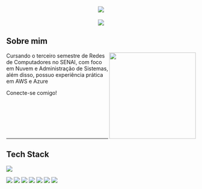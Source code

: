 <h1 align="center">
  <img src="https://capsule-render.vercel.app/api?type=waving&height=250&color=9F0000FF&text=Raul%20Cunha%20🤹&section=header&reversal=true&textBg=false&fontColor=0&fontSize=66&fontAlign=54&fontAlignY=41&animation=fadeIn">
</h1>

<p align="center">
  <img src="https://readme-typing-svg.herokuapp.com?font=Noto+Sans&size=34&duration=1500&pause=5000&color=690000&center=true&vCenter=true&width=435&lines=SysAdmin+%7C+Cloud+Architect">
</p>

## Sobre mim

<img align="right" height="230" src="https://i.pinimg.com/originals/c2/2b/17/c22b1785a23277965498f76881cdcb85.gif">

Cursando o terceiro semestre de Redes de Computadores no SENAI, com foco em Nuvem e Administração de Sistemas,
além disso, possuo experiência prática em AWS e Azure

Conecte-se comigo!

<br><br><br><br><br>

---

## Tech Stack

<p align=<"center">
  <img src="https://skillicons.dev/icons?i=arduino,aws,azure,cpp,css,debian,git,github,grafana,html,ai,linux,md,mysql,nginx,robloxstudio,windows">
</p>
<p align=<"center">
  <img src="https://img.shields.io/badge/ChatGPT-74aa9c?logo=openai&logoColor=white">
  <img src="https://img.shields.io/badge/Google%20Chrome-4285F4?logo=GoogleChrome&logoColor=white">
  <img src="https://img.shields.io/badge/MySQL-4479A1?logo=mysql&logoColor=fff">
  <img src="https://img.shields.io/badge/Google%20Colab-F9AB00?logo=googlecolab&logoColor=fff">
  <img src="https://custom-icon-badges.demolab.com/badge/Visual%20Studio-5C2D91.svg?&logo=visual-studio&logoColor=white">
  <img src="https://img.shields.io/badge/Trello-0052CC?logo=trello&logoColor=fff">
  <img src ="https://img.shields.io/badge/Figma-F24E1E?logo=figma&logoColor=white">




</p>  
